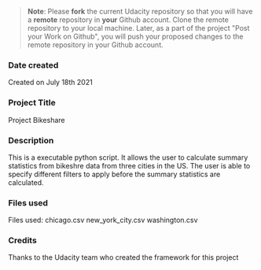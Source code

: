 >**Note**: Please **fork** the current Udacity repository so that you will have a **remote** repository in **your** Github account. Clone the remote repository to your local machine. Later, as a part of the project "Post your Work on Github", you will push your proposed changes to the remote repository in your Github account.

### Date created
Created on July 18th 2021

### Project Title
Project Bikeshare

### Description
This is a executable python script.  It allows the user to calculate summary statistics from bikeshre data from 
three cities in the US.  The user is able to specify different filters to apply before the summary statistics are
calculated.

### Files used
Files used:
chicago.csv
new_york_city.csv
washington.csv

### Credits
Thanks to the Udacity team who created the framework for this project
